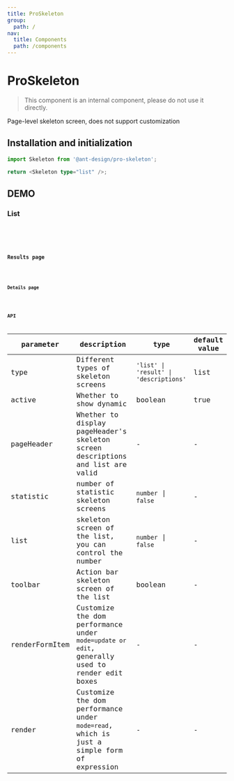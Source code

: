```yaml
---
title: ProSkeleton
group:
  path: /
nav:
  title: Components
  path: /components
---
```


# ProSkeleton

> This component is an internal component, please do not use it directly.

Page-level skeleton screen, does not support customization

## Installation and initialization

```typescript | pure
import Skeleton from '@ant-design/pro-skeleton';

return <Skeleton type="list" />;
```

## DEMO

### List

<code src="./demos/list.tsx" title="List" />

<code src="./demos/list.static.tsx" title="List" debug />

### Results page

<code src="./demos/result.tsx" title="Results page" />

### Details page

<code src="./demos/descriptions.tsx" title="Details page" />

## API

| parameter | description | type | default value |
| --- | --- | --- | --- |
| type | Different types of skeleton screens | `'list' \| 'result' \| 'descriptions'` | list |
| active | Whether to show dynamic | boolean | true |
| pageHeader | Whether to display pageHeader's skeleton screen descriptions and list are valid | - | - |
| statistic | number of statistic skeleton screens | `number` \| `false` | - |
| list | skeleton screen of the list, you can control the number | `number` \| `false` | - |
| toolbar | Action bar skeleton screen of the list | boolean | - |
| renderFormItem | Customize the dom performance under `mode=update or edit`, generally used to render edit boxes | - | - |
| render | Customize the dom performance under `mode=read`, which is just a simple form of expression | - | - |
